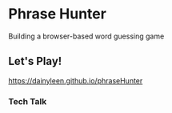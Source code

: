 # Phrase Hunter
Building a browser-based word guessing game

## Let's Play!
https://dainyleen.github.io/phraseHunter

### Tech Talk
